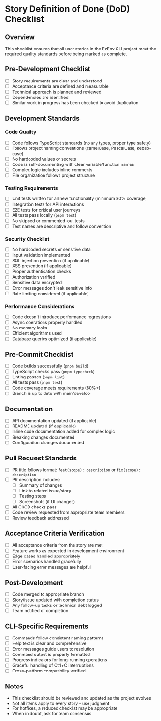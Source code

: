 # Story Definition of Done (DoD) Checklist

## Overview
This checklist ensures that all user stories in the EzEnv CLI project meet the required quality standards before being marked as complete.

## Pre-Development Checklist
- [ ] Story requirements are clear and understood
- [ ] Acceptance criteria are defined and measurable
- [ ] Technical approach is planned and reviewed
- [ ] Dependencies are identified
- [ ] Similar work in progress has been checked to avoid duplication

## Development Standards

### Code Quality
- [ ] Code follows TypeScript standards (no `any` types, proper type safety)
- [ ] Follows project naming conventions (camelCase, PascalCase, kebab-case)
- [ ] No hardcoded values or secrets
- [ ] Code is self-documenting with clear variable/function names
- [ ] Complex logic includes inline comments
- [ ] File organization follows project structure

### Testing Requirements
- [ ] Unit tests written for all new functionality (minimum 80% coverage)
- [ ] Integration tests for API interactions
- [ ] E2E tests for critical user journeys
- [ ] All tests pass locally (`pnpm test`)
- [ ] No skipped or commented-out tests
- [ ] Test names are descriptive and follow convention

### Security Checklist
- [ ] No hardcoded secrets or sensitive data
- [ ] Input validation implemented
- [ ] SQL injection prevention (if applicable)
- [ ] XSS prevention (if applicable)
- [ ] Proper authentication checks
- [ ] Authorization verified
- [ ] Sensitive data encrypted
- [ ] Error messages don't leak sensitive info
- [ ] Rate limiting considered (if applicable)

### Performance Considerations
- [ ] Code doesn't introduce performance regressions
- [ ] Async operations properly handled
- [ ] No memory leaks
- [ ] Efficient algorithms used
- [ ] Database queries optimized (if applicable)

## Pre-Commit Checklist
- [ ] Code builds successfully (`pnpm build`)
- [ ] TypeScript checks pass (`pnpm typecheck`)
- [ ] Linting passes (`pnpm lint`)
- [ ] All tests pass (`pnpm test`)
- [ ] Code coverage meets requirements (80%+)
- [ ] Branch is up to date with main/develop

## Documentation
- [ ] API documentation updated (if applicable)
- [ ] README updated (if applicable)
- [ ] Inline code documentation added for complex logic
- [ ] Breaking changes documented
- [ ] Configuration changes documented

## Pull Request Standards
- [ ] PR title follows format: `feat(scope): description` or `fix(scope): description`
- [ ] PR description includes:
  - [ ] Summary of changes
  - [ ] Link to related issue/story
  - [ ] Testing steps
  - [ ] Screenshots (if UI changes)
- [ ] All CI/CD checks pass
- [ ] Code review requested from appropriate team members
- [ ] Review feedback addressed

## Acceptance Criteria Verification
- [ ] All acceptance criteria from the story are met
- [ ] Feature works as expected in development environment
- [ ] Edge cases handled appropriately
- [ ] Error scenarios handled gracefully
- [ ] User-facing error messages are helpful

## Post-Development
- [ ] Code merged to appropriate branch
- [ ] Story/issue updated with completion status
- [ ] Any follow-up tasks or technical debt logged
- [ ] Team notified of completion

## CLI-Specific Requirements
- [ ] Commands follow consistent naming patterns
- [ ] Help text is clear and comprehensive
- [ ] Error messages guide users to resolution
- [ ] Command output is properly formatted
- [ ] Progress indicators for long-running operations
- [ ] Graceful handling of Ctrl+C interruptions
- [ ] Cross-platform compatibility verified

## Notes
- This checklist should be reviewed and updated as the project evolves
- Not all items apply to every story - use judgment
- For hotfixes, a reduced checklist may be appropriate
- When in doubt, ask for team consensus